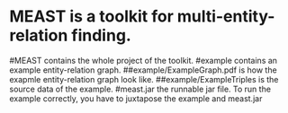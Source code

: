 MEAST is a toolkit for multi-entity-relation finding.
===
#MEAST contains the whole project of the toolkit.
#example contains an example entity-relation graph.
##example/ExampleGraph.pdf is how the exapmle entity-relation graph look like.
##example/ExampleTriples is the source data of the example.
#meast.jar the runnable jar file. To run the example correctly, you have to juxtapose the example and meast.jar 

